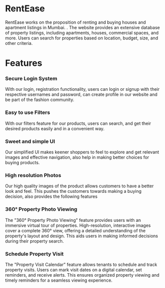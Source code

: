# RentEase
RentEase works on the proposition of renting and buying houses and apartment listings in Mumbai. . The website provides an extensive database of property listings, including apartments, houses, commercial spaces, and more. Users can search for properties based on location, budget, size, and other criteria.
# Features
### Secure Login System
With our login, registration functionality, users can login or signup with their respective usernames and password, can create profile in our website and be part of the fashion community.
### Easy to use Filters
With our filters feature for our products, users can search, and get their desired products easily and in a convenient way.
### Sweet and simple UI
Our simplified UI makes keener shoppers to feel to explore and get relevant images and effective navigation, also help in making better choices for buying products. 
### High resolution Photos 
Our  high quality images of the product allows customers to have a better look and feel. This pushes the customers towards making a buying decision, also provides the following features

### 360° Property Photo Viewing 
The "360° Property Photo Viewing" feature provides users with an immersive virtual tour of properties. High-resolution, interactive images cover a complete 360° view, offering a detailed understanding of the property's layout and design. This aids users in making informed decisions during their property search.
### Schedule Property Visit
The "Property Visit Calendar" feature allows tenants to schedule and track property visits. Users can mark visit dates on a digital calendar, set reminders, and receive alerts. This ensures organized property viewing and timely reminders for a seamless viewing experience.

